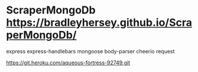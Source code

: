 # ScraperMongoDb  https://bradleyhersey.github.io/ScraperMongoDb/
express
express-handlebars
mongoose
body-parser
cheerio
request

https://git.heroku.com/aqueous-fortress-92749.git
